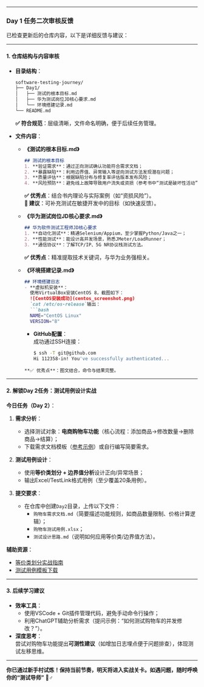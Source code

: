 

---

### **Day 1 任务二次审核反馈**

已检查更新后的仓库内容，以下是详细反馈与建议：

---

#### **1. 仓库结构与内容审核**
- **目录结构**：  
  ```markdown
  software-testing-journey/
  ├── Day1/
  │   ├── 测试的根本目标.md
  │   ├── 华为测试岗位JD核心要求.md
  │   └── 环境搭建记录.md
  └── README.md
  ```
  **✅ 符合规范**：层级清晰，文件命名明确，便于后续任务管理。

- **文件内容**：  
  - **《测试的根本目标.md》**  
    ```markdown
    ## 测试的根本目标  
    1. **验证需求**：通过正向测试确认功能符合需求文档；  
    2. **暴露缺陷**：利用边界值、异常输入等逆向测试方法发现潜在问题；  
    3. **质量评估**：根据缺陷分布与修复率评估版本发布风险；  
    4. **风险预防**：避免线上故障导致用户流失或资损（参考书中“测试是破坏性活动”观点）。  
    ```  
    **✅ 优秀点**：结合书内理论与实际案例（如“资损风险”）。  
    **📝 建议**：可补充测试在敏捷开发中的目标（如快速反馈）。  

  - **《华为测试岗位JD核心要求.md》**  
    ```markdown
    ## 华为软件测试工程师JD核心要求  
    1. **自动化测试**：精通Selenium/Appium，至少掌握Python/Java之一；  
    2. **性能测试**：能设计高并发场景，熟悉JMeter/LoadRunner；  
    3. **通信协议**：了解TCP/IP、5G NR协议栈测试方法。  
    ```  
    **✅ 优秀点**：精准提取技术关键词，与华为业务强相关。  

  - **《环境搭建记录.md》**  
    ```markdown
    ## 环境搭建日志  
    - **虚拟机安装**：  
      使用VirtualBox安装CentOS 8，截图如下：  
      ![CentOS安装成功](centos_screenshot.png)  
      `cat /etc/os-release`输出：  
      ```bash
      NAME="CentOS Linux"
      VERSION="8"
      ```  
    - **GitHub配置**：  
      成功通过SSH连接：  
      ```bash
      $ ssh -T git@github.com
      Hi 112358-in! You've successfully authenticated...
      ```  
    ```  
    **✅ 优秀点**：图文结合，命令与结果完整。  

---

#### **2. 解锁Day 2任务：测试用例设计实战**
**今日任务（Day 2）**：  
1. **需求分析**：  
   - 选择测试对象：**电商购物车功能**（核心流程：添加商品→修改数量→删除商品→结算）；  
   - 下载需求文档模板（[参考示例](https://example.com/e-commerce-cart-spec)）或自行编写简要需求。  

2. **测试用例设计**：  
   - 使用**等价类划分 + 边界值分析**设计正向/异常场景；  
   - 输出Excel/TestLink格式用例（至少覆盖20条用例）。  

3. **提交要求**：  
   - 在仓库中创建`Day2`目录，上传以下文件：  
     - `购物车需求文档.md`（简要描述功能规则，如商品数量限制、价格计算逻辑）；  
     - `购物车测试用例.xlsx`；  
     - `测试设计思路.md`（说明如何应用等价类/边界值方法）。  

**辅助资源**：  
- [等价类划分实战指南](https://www.guru99.com/equivalence-partitioning-boundary-value-analysis.html)  
- [测试用例模板下载](https://www.softwaretestinghelp.com/test-case-template-examples/)  

---

#### **3. 后续学习建议**
- **效率工具**：  
  - 使用VSCode + Git插件管理代码，避免手动命令行操作；  
  - 利用ChatGPT辅助分析需求（提问示例：“如何测试购物车的并发修改？”）。  
- **深度思考**：  
  尝试对购物车功能提出**可测性建议**（如增加日志埋点便于问题排查），体现测试左移思维。  

---

**你已通过新手村试炼！保持当前节奏，明天将进入实战关卡。如遇问题，随时呼唤你的“测试导师”** 🧙♂️